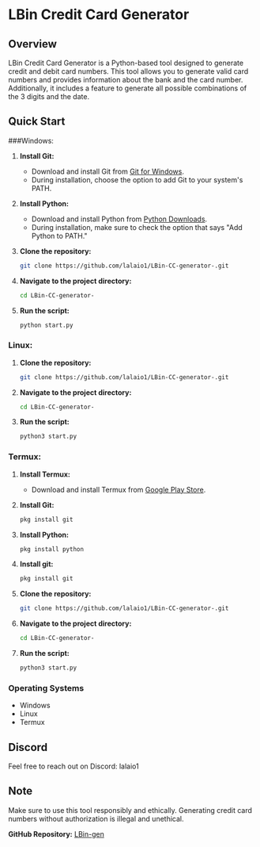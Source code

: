 
# LBin Credit Card Generator

## Overview
LBin Credit Card Generator is a Python-based tool designed to generate credit and debit card numbers. This tool allows you to generate valid card numbers and provides information about the bank and the card number. Additionally, it includes a feature to generate all possible combinations of the 3 digits and the date.

## Quick Start

###Windows:

1. **Install Git:**
   - Download and install Git from [Git for Windows](https://gitforwindows.org/).
   - During installation, choose the option to add Git to your system's PATH.

2. **Install Python:**
   - Download and install Python from [Python Downloads](https://www.python.org/downloads/).
   - During installation, make sure to check the option that says "Add Python to PATH."

3. **Clone the repository:**
   ```bash
   git clone https://github.com/lalaio1/LBin-CC-generator-.git
   ```

4. **Navigate to the project directory:**
   ```bash
   cd LBin-CC-generator-
   ```

5. **Run the script:**
   ```bash
   python start.py
   ```

### Linux:
1. **Clone the repository:**
   ```bash
   git clone https://github.com/lalaio1/LBin-CC-generator-.git
   ```

2. **Navigate to the project directory:**
   ```bash
   cd LBin-CC-generator-
   ```

3. **Run the script:**
   ```bash
   python3 start.py
   ```

### Termux:
1. **Install Termux:**
   - Download and install Termux from [Google Play Store](https://play.google.com/store/apps/details?id=com.termux).
  
2. **Install Git:**
   ```bash
   pkg install git
   ```

3. **Install Python:**
   ```bash
   pkg install python
   ```
   
4. **Install git:**
   ```bash
   pkg install git
   ```
   
5. **Clone the repository:**
   ```bash
   git clone https://github.com/lalaio1/LBin-CC-generator-.git
   ```

6. **Navigate to the project directory:**
   ```bash
   cd LBin-CC-generator-
   ```

7. **Run the script:**
   ```bash
   python3 start.py
   ```

### Operating Systems
- Windows
- Linux
- Termux

## Discord
Feel free to reach out on Discord: lalaio1

## Note
Make sure to use this tool responsibly and ethically. Generating credit card numbers without authorization is illegal and unethical.

**GitHub Repository:** [LBin-gen](https://github.com/lalaio1/LBin-gen)
```
